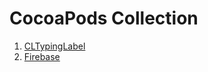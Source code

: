 # CocoaPods Collection

1. [CLTypingLabel](https://cocoapods.org/pods/CLTypingLabel)
2. [Firebase](https://cocoapods.org/pods/Firebase)

